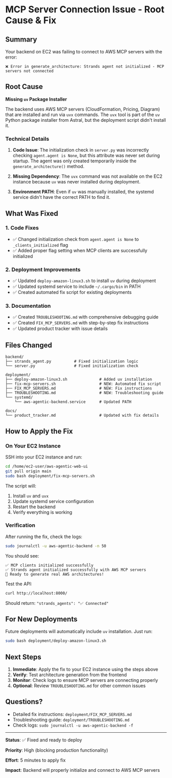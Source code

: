 # MCP Server Connection Issue - Root Cause & Fix

## Summary

Your backend on EC2 was failing to connect to AWS MCP servers with the error:
```
❌ Error in generate_architecture: Strands agent not initialized - MCP servers not connected
```

## Root Cause

**Missing `uv` Package Installer**

The backend uses AWS MCP servers (CloudFormation, Pricing, Diagram) that are installed and run via `uvx` commands. The `uvx` tool is part of the `uv` Python package installer from Astral, but the deployment script didn't install it.

### Technical Details

1. **Code Issue**: The initialization check in `server.py` was incorrectly checking `agent.agent is None`, but this attribute was never set during startup. The agent was only created temporarily inside the `generate_architecture()` method.

2. **Missing Dependency**: The `uvx` command was not available on the EC2 instance because `uv` was never installed during deployment.

3. **Environment PATH**: Even if `uv` was manually installed, the systemd service didn't have the correct PATH to find it.

## What Was Fixed

### 1. Code Fixes
- ✅ Changed initialization check from `agent.agent is None` to `_clients_initialized` flag
- ✅ Added proper flag setting when MCP clients are successfully initialized

### 2. Deployment Improvements
- ✅ Updated `deploy-amazon-linux3.sh` to install `uv` during deployment
- ✅ Updated systemd service to include `~/.cargo/bin` in PATH
- ✅ Created automated fix script for existing deployments

### 3. Documentation
- ✅ Created `TROUBLESHOOTING.md` with comprehensive debugging guide
- ✅ Created `FIX_MCP_SERVERS.md` with step-by-step fix instructions
- ✅ Updated product tracker with issue details

## Files Changed

```
backend/
├── strands_agent.py          # Fixed initialization logic
└── server.py                 # Fixed initialization check

deployment/
├── deploy-amazon-linux3.sh              # Added uv installation
├── fix-mcp-servers.sh                   # NEW: Automated fix script
├── FIX_MCP_SERVERS.md                   # NEW: Fix instructions
├── TROUBLESHOOTING.md                   # NEW: Troubleshooting guide
└── systemd/
    └── aws-agentic-backend.service      # Updated PATH

docs/
└── product_tracker.md                   # Updated with fix details
```

## How to Apply the Fix

### On Your EC2 Instance

SSH into your EC2 instance and run:

```bash
cd /home/ec2-user/aws-agentic-web-ui
git pull origin main
sudo bash deployment/fix-mcp-servers.sh
```

The script will:
1. Install `uv` and `uvx`
2. Update systemd service configuration
3. Restart the backend
4. Verify everything is working

### Verification

After running the fix, check the logs:
```bash
sudo journalctl -u aws-agentic-backend -n 50
```

You should see:
```
✅ MCP clients initialized successfully
✅ Strands agent initialized successfully with AWS MCP servers
🚀 Ready to generate real AWS architectures!
```

Test the API:
```bash
curl http://localhost:8000/
```

Should return: `"strands_agents": "✅ Connected"`

## For New Deployments

Future deployments will automatically include `uv` installation. Just run:
```bash
sudo bash deployment/deploy-amazon-linux3.sh
```

## Next Steps

1. **Immediate**: Apply the fix to your EC2 instance using the steps above
2. **Verify**: Test architecture generation from the frontend
3. **Monitor**: Check logs to ensure MCP servers are connecting properly
4. **Optional**: Review `TROUBLESHOOTING.md` for other common issues

## Questions?

- Detailed fix instructions: `deployment/FIX_MCP_SERVERS.md`
- Troubleshooting guide: `deployment/TROUBLESHOOTING.md`
- Check logs: `sudo journalctl -u aws-agentic-backend -f`

---

**Status**: ✅ Fixed and ready to deploy

**Priority**: High (blocking production functionality)

**Effort**: 5 minutes to apply fix

**Impact**: Backend will properly initialize and connect to AWS MCP servers

